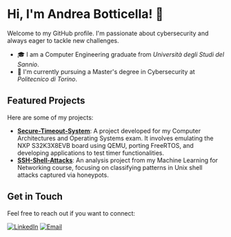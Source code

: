 # Hi, I'm Andrea Botticella! 👋

Welcome to my GitHub profile. I'm passionate about cybersecurity and always eager to tackle new challenges.

- 🎓 I am a Computer Engineering graduate from *Università degli Studi del Sannio*.
- 🔐 I'm currently pursuing a Master's degree in Cybersecurity at *Politecnico di Torino*.

<!--
## Technologies & Skills

- **Programming Languages:**
- **Tools & Frameworks:** 
- **Interests:**
-->

## Featured Projects

Here are some of my projects:
- [**Secure-Timeout-System**](https://github.com/Botti01/Secure-Timeout-System-NXPS32K3X8EVB): A project developed for my Computer Architectures and Operating Systems exam. It involves emulating the NXP S32K3X8EVB board using QEMU, porting FreeRTOS, and developing applications to test timer functionalities.
- [**SSH-Shell-Attacks**](https://github.com/Botti01/SSH-Shell-Attacks): An analysis project from my Machine Learning for Networking course, focusing on classifying patterns in Unix shell attacks captured via honeypots.

## Get in Touch

Feel free to reach out if you want to connect:

[![LinkedIn](https://img.shields.io/badge/LinkedIn-Connect-blue?style=for-the-badge&logo=linkedin)](https://www.linkedin.com/in/andrea-botticella/)     [![Email](https://img.shields.io/badge/Email-Contact-red?style=for-the-badge&logo=gmail)](mailto:abotticella01@gmail.com)
